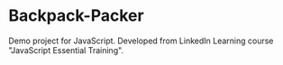 # Backpack-Packer
Demo project for JavaScript. Developed from LinkedIn Learning course "JavaScript Essential Training".
